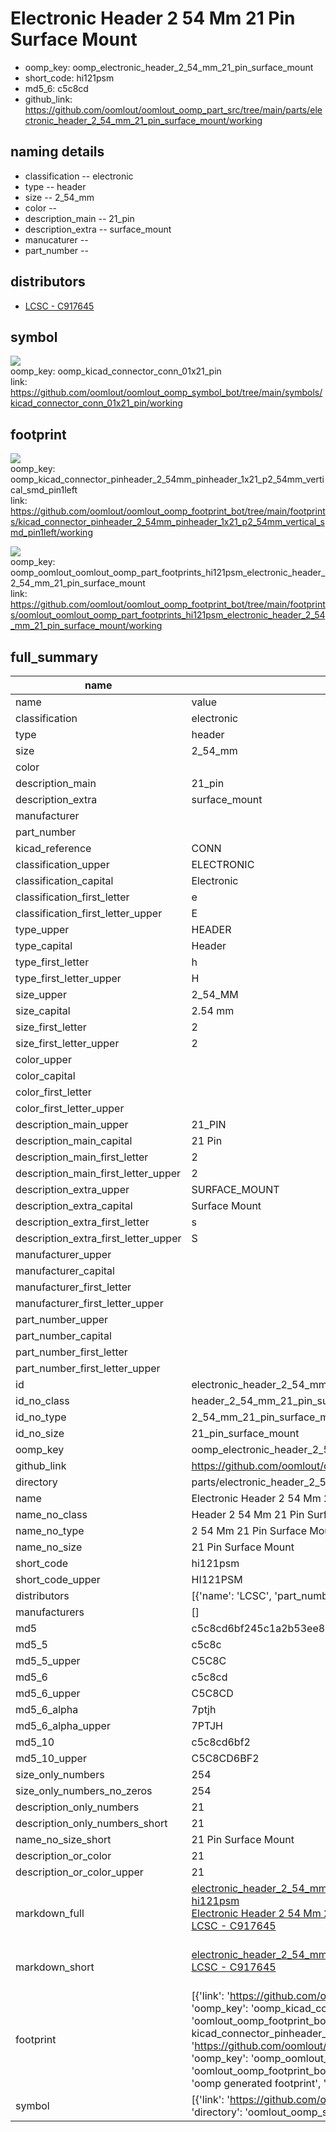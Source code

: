 # Electronic Header 2 54 Mm 21 Pin Surface Mount

  
* oomp_key: oomp_electronic_header_2_54_mm_21_pin_surface_mount 
* short_code: hi121psm
* md5_6: c5c8cd  
* github_link: https://github.com/oomlout/oomlout_oomp_part_src/tree/main/parts/electronic_header_2_54_mm_21_pin_surface_mount/working  
## naming details
* classification -- electronic
* type -- header
* size -- 2_54_mm
* color -- 
* description_main -- 21_pin
* description_extra -- surface_mount
* manucaturer -- 
* part_number -- 

## distributors
* [LCSC - C917645](https://lcsc.com/product-detail/C917645.html)   


## symbol

![](symbol/{index}/working/working_600.png)  
oomp_key: oomp_kicad_connector_conn_01x21_pin  
link: https://github.com/oomlout/oomlout_oomp_symbol_bot/tree/main/symbols/kicad_connector_conn_01x21_pin/working  

## footprint

![](footprint/{index}/working/working_600.png)  
oomp_key: oomp_kicad_connector_pinheader_2_54mm_pinheader_1x21_p2_54mm_vertical_smd_pin1left  
link: https://github.com/oomlout/oomlout_oomp_footprint_bot/tree/main/footprints/kicad_connector_pinheader_2_54mm_pinheader_1x21_p2_54mm_vertical_smd_pin1left/working  

![](footprint/{index}/working/working_600.png)  
oomp_key: oomp_oomlout_oomlout_oomp_part_footprints_hi121psm_electronic_header_2_54_mm_21_pin_surface_mount  
link: https://github.com/oomlout/oomlout_oomp_footprint_bot/tree/main/footprints/oomlout_oomlout_oomp_part_footprints_hi121psm_electronic_header_2_54_mm_21_pin_surface_mount/working  

## full_summary
| name | value | 
| --- | --- | 
| name | value | 
| classification | electronic | 
| type | header | 
| size | 2_54_mm | 
| color |  | 
| description_main | 21_pin | 
| description_extra | surface_mount | 
| manufacturer |  | 
| part_number |  | 
| kicad_reference | CONN | 
| classification_upper | ELECTRONIC | 
| classification_capital | Electronic | 
| classification_first_letter | e | 
| classification_first_letter_upper | E | 
| type_upper | HEADER | 
| type_capital | Header | 
| type_first_letter | h | 
| type_first_letter_upper | H | 
| size_upper | 2_54_MM | 
| size_capital | 2.54 mm | 
| size_first_letter | 2 | 
| size_first_letter_upper | 2 | 
| color_upper |  | 
| color_capital |  | 
| color_first_letter |  | 
| color_first_letter_upper |  | 
| description_main_upper | 21_PIN | 
| description_main_capital | 21 Pin | 
| description_main_first_letter | 2 | 
| description_main_first_letter_upper | 2 | 
| description_extra_upper | SURFACE_MOUNT | 
| description_extra_capital | Surface Mount | 
| description_extra_first_letter | s | 
| description_extra_first_letter_upper | S | 
| manufacturer_upper |  | 
| manufacturer_capital |  | 
| manufacturer_first_letter |  | 
| manufacturer_first_letter_upper |  | 
| part_number_upper |  | 
| part_number_capital |  | 
| part_number_first_letter |  | 
| part_number_first_letter_upper |  | 
| id | electronic_header_2_54_mm_21_pin_surface_mount | 
| id_no_class | header_2_54_mm_21_pin_surface_mount | 
| id_no_type | 2_54_mm_21_pin_surface_mount | 
| id_no_size | 21_pin_surface_mount | 
| oomp_key | oomp_electronic_header_2_54_mm_21_pin_surface_mount | 
| github_link | https://github.com/oomlout/oomlout_oomp_part_src/tree/main/parts/electronic_header_2_54_mm_21_pin_surface_mount/working | 
| directory | parts/electronic_header_2_54_mm_21_pin_surface_mount | 
| name | Electronic Header 2 54 Mm 21 Pin Surface Mount | 
| name_no_class | Header 2 54 Mm 21 Pin Surface Mount | 
| name_no_type | 2 54 Mm 21 Pin Surface Mount | 
| name_no_size | 21 Pin Surface Mount | 
| short_code | hi121psm | 
| short_code_upper | HI121PSM | 
| distributors | [{'name': 'LCSC', 'part_number': 'C917645', 'link': 'https://lcsc.com/product-detail/C917645.html', 'id': 'distributor_lcsc'}] | 
| manufacturers | [] | 
| md5 | c5c8cd6bf245c1a2b53ee8804dc2420c | 
| md5_5 | c5c8c | 
| md5_5_upper | C5C8C | 
| md5_6 | c5c8cd | 
| md5_6_upper | C5C8CD | 
| md5_6_alpha | 7ptjh | 
| md5_6_alpha_upper | 7PTJH | 
| md5_10 | c5c8cd6bf2 | 
| md5_10_upper | C5C8CD6BF2 | 
| size_only_numbers | 254 | 
| size_only_numbers_no_zeros | 254 | 
| description_only_numbers | 21 | 
| description_only_numbers_short | 21 | 
| name_no_size_short | 21 Pin Surface Mount | 
| description_or_color | 21 | 
| description_or_color_upper | 21 | 
| markdown_full | [electronic_header_2_54_mm_21_pin_surface_mount](https://github.com/oomlout/oomlout_oomp_part_src/tree/main/parts/electronic_header_2_54_mm_21_pin_surface_mount/working)<br>[hi121psm](https://github.com/oomlout/oomlout_oomp_part_src/tree/main/parts/electronic_header_2_54_mm_21_pin_surface_mount/working)<br>[Electronic Header 2 54 Mm 21 Pin Surface Mount](https://github.com/oomlout/oomlout_oomp_part_src/tree/main/parts/electronic_header_2_54_mm_21_pin_surface_mount/working)<br>[LCSC - C917645<br>](https://lcsc.com/product-detail/C917645.html)<br> | 
| markdown_short | [electronic_header_2_54_mm_21_pin_surface_mount](https://github.com/oomlout/oomlout_oomp_part_src/tree/main/parts/electronic_header_2_54_mm_21_pin_surface_mount/working)<br>[LCSC - C917645<br>](https://lcsc.com/product-detail/C917645.html)<br> | 
| footprint | [{'link': 'https://github.com/oomlout/oomlout_oomp_footprint_bot/tree/main/foootprntss/kicad_connector_pinheader_2_54mm_pinheader_1x21_p2_54mm_vertical_smd_pin1left', 'oomp_key': 'oomp_kicad_connector_pinheader_2_54mm_pinheader_1x21_p2_54mm_vertical_smd_pin1left', 'directory': 'oomlout_oomp_footprint_bot/footprints/kicad_connector_pinheader_2_54mm_pinheader_1x21_p2_54mm_vertical_smd_pin1left//working/working.kicad_mod', 'note': 'source footprint kicad_connector_pinheader_2_54mm_pinheader_1x21_p2_54mm_vertical_smd_pin1left', 'index': 0}, {'link': 'https://github.com/oomlout/oomlout_oomp_footprint_bot/tree/main/foootprntss/oomlout_oomlout_oomp_part_footprints_hi121psm_electronic_header_2_54_mm_21_pin_surface_mount', 'oomp_key': 'oomp_oomlout_oomlout_oomp_part_footprints_hi121psm_electronic_header_2_54_mm_21_pin_surface_mount', 'directory': 'oomlout_oomp_footprint_bot/footprints/oomlout_oomlout_oomp_part_footprints_hi121psm_electronic_header_2_54_mm_21_pin_surface_mount//working/working.kicad_mod', 'note': 'oomp generated footprint', 'index': 1}] | 
| symbol | [{'link': 'https://github.com/oomlout/oomlout_oomp_symbol_bot/tree/main/symbols/kicad_connector_conn_01x21_pin', 'oomp_key': 'oomp_kicad_connector_conn_01x21_pin', 'directory': 'oomlout_oomp_symbol_bot/symbols/kicad_connector_conn_01x21_pin//working/working.kicad_sym', 'index': 0}] | 
